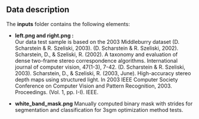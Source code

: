 ## Data description

The **inputs** folder contains the following elements:

* **left.png and right.png :**  
Our data test sample is based on the 2003 Middleburry dataset (D. Scharstein & R. Szeliski, 2003).
(D. Scharstein & R. Szeliski, 2002). Scharstein, D., & Szeliski, R. (2002). A taxonomy and evaluation of dense two-frame stereo correspondence algorithms. International journal of computer vision, 47(1-3), 7-42.
(D. Scharstein & R. Szeliski, 2003). Scharstein, D., & Szeliski, R. (2003, June). High-accuracy stereo depth maps using structured light. In 2003 IEEE Computer Society Conference on Computer Vision and Pattern Recognition, 2003. Proceedings. (Vol. 1, pp. I-I). IEEE.

* **white_band_mask.png** 
Manually computed binary mask with strides for segmentation and classification for 3sgm optimization method tests. 